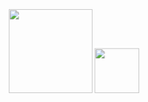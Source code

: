 <div align="center">
  <img src="http://pngimg.com/uploads/youtube/youtube_PNG15.png" style="width: 150px;heigth: 150px;" alt="">
  <img src="https://upload.wikimedia.org/wikipedia/fr/thumb/4/4f/Discord_Logo_sans_texte.svg/1818px-Discord_Logo_sans_texte.svg.png" style="width: 80px;heigth: 80px;" alt="">
  
  
  </div>
